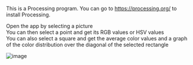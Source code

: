 This is a Processing program.
You can go to https://processing.org/ to install Processing.

Open the app by selecting a picture  
You can then select a point and get its RGB values or HSV values  
You can also select a square and get the average color values and a graph of the color distribution over the diagonal of the selected rectangle  

![image](https://github.com/Ixilthrin/ColorLab/assets/4062069/41336c1f-cbf1-4451-be37-d6ef3cd6195a)
